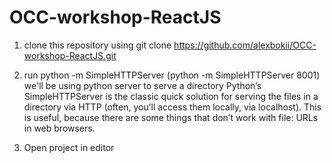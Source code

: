 # OCC-workshop-ReactJS
1. clone this repository using git clone https://github.com/alexbokii/OCC-workshop-ReactJS.git

2. run python -m SimpleHTTPServer <port> (python -m SimpleHTTPServer 8001)
we'll be using python server to serve a directory
Python’s SimpleHTTPServer is the classic quick solution for serving the files in a directory via HTTP
(often, you’ll access them locally, via localhost). This is useful, because there are some things that 
don’t work with file: URLs in web browsers.

3. Open project in editor


